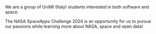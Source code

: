 We are a group of UniMI (Italy) students interested in both software and space.

The NASA SpaceApps Challenge 2024 is an opportunity for us to pursue our passions while learning more about NASA, space and open data!
